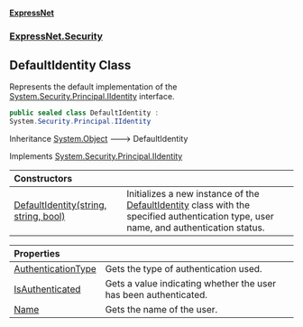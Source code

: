 #### [ExpressNet](ExpressNet.md 'ExpressNet')
### [ExpressNet.Security](ExpressNet.Security.md 'ExpressNet.Security')

## DefaultIdentity Class

Represents the default implementation of the [System.Security.Principal.IIdentity](https://docs.microsoft.com/en-us/dotnet/api/System.Security.Principal.IIdentity 'System.Security.Principal.IIdentity') interface.

```csharp
public sealed class DefaultIdentity :
System.Security.Principal.IIdentity
```

Inheritance [System.Object](https://docs.microsoft.com/en-us/dotnet/api/System.Object 'System.Object') &#129106; DefaultIdentity

Implements [System.Security.Principal.IIdentity](https://docs.microsoft.com/en-us/dotnet/api/System.Security.Principal.IIdentity 'System.Security.Principal.IIdentity')

| Constructors | |
| :--- | :--- |
| [DefaultIdentity(string, string, bool)](ExpressNet.Security.DefaultIdentity.DefaultIdentity(string,string,bool).md 'ExpressNet.Security.DefaultIdentity.DefaultIdentity(string, string, bool)') | Initializes a new instance of the [DefaultIdentity](ExpressNet.Security.DefaultIdentity.md 'ExpressNet.Security.DefaultIdentity') class with the specified authentication type, user name, and authentication status. |

| Properties | |
| :--- | :--- |
| [AuthenticationType](ExpressNet.Security.DefaultIdentity.AuthenticationType.md 'ExpressNet.Security.DefaultIdentity.AuthenticationType') | Gets the type of authentication used. |
| [IsAuthenticated](ExpressNet.Security.DefaultIdentity.IsAuthenticated.md 'ExpressNet.Security.DefaultIdentity.IsAuthenticated') | Gets a value indicating whether the user has been authenticated. |
| [Name](ExpressNet.Security.DefaultIdentity.Name.md 'ExpressNet.Security.DefaultIdentity.Name') | Gets the name of the user. |
